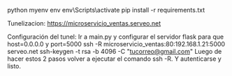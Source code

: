 python myenv env 
env\Scripts\activate
pip install -r requirements.txt

Tunelizacion:
https://microservicio_ventas.serveo.net

Configuración del tunel:
Ir a main.py y configurar el servidor flask para que host=0.0.0.0 y port=5000
ssh -R microservicio_ventas:80:192.168.1.21:5000 serveo.net
ssh-keygen -t rsa -b 4096 -C "tucorreo@gmail.com"
Luego de hacer estos 2 pasos volver a ejecutar el comando ssh -R.
Y autenticarse y listo. 
